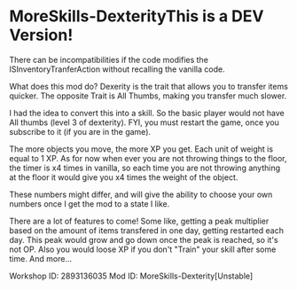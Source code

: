 # MoreSkills-DexterityThis is a DEV Version!

There can be incompatibilities if the code modifies the ISInventoryTranferAction without recalling the vanilla code.

What does this mod do?
Dexerity is the trait that allows you to transfer items quicker. The opposite Trait is All Thumbs, making you transfer much slower.

I had the idea to convert this into a skill. So the basic player would not have All thumbs (level 3 of dexterity). FYI, you must restart the game, once you subscribe to it (if you are in the game).

The more objects you move, the more XP you get. Each unit of weight is equal to 1 XP. As for now when ever you are not throwing things to the floor, the timer is x4 times in vanilla, so each time you are not throwing anything at the floor it would give you x4 times the weight of the object.

These numbers might differ, and will give the ability to choose your own numbers once I get the mod to a state I like.

There are a lot of features to come!
Some like, getting a peak multiplier based on the amount of items transfered in one day, getting restarted each day. This peak would grow and go down once the peak is reached, so it's not OP.
Also you would loose XP if you don't "Train" your skill after some time.
And more...

Workshop ID: 2893136035
Mod ID: MoreSkills-Dexterity[Unstable]
